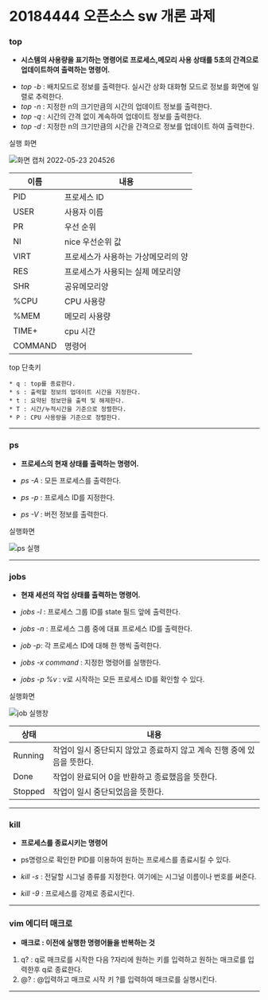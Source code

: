 # 20184444 오픈소스 sw 개론 과제

### top 
  - **시스템의 사용량을 표기하는 명령어로 프로세스,메모리 사용 상태를 5초의 간격으로 업데이트하여 출력하는 명령어.**

   * *top -b* : 배치모드로 정보를 출력한다. 실시간 상화 대화형 모드로 정보를 화면에 일렬로 추력한다.
   * *top -n* : 지정한 n의 크기만큼의 시간의 업데이트 정보를 출력한다.
   * *top -q* : 시간의 간격 없이 계속하여 업데이트 정보를 출력한다.
   * *top -d* : 지정한 n의 크기만큼의 시간을 간격으로 정보를 업데이트 하여 출력한다.

실행 화면

![화면 캡처 2022-05-23 204526](https://user-images.githubusercontent.com/44859978/169813311-c9322266-fbd7-4881-a6c2-01a27528c75b.png)

|이름|내용|
|------|------|
|PID|프로세스 ID|
|USER|사용자 이름|
|PR|우선 순위|
|NI|nice 우선순위 값|
|VIRT|프로세스가 사용하는 가상메모리의 양|
|RES|프로세스가 사용되는 실제 메모리양|
|SHR|공유메모리양|
|%CPU|CPU 사용량|
|%MEM|메모리 사용량|
|TIME+|cpu 시간|
|COMMAND|명령어|

  top 단축키
    
    * q : top를 종료한다.
    * s : 출력할 정보의 업데이트 시간을 지정한다.
    * t : 요약된 정보만을 출력 및 해제한다.
    * T : 시간/누적시간을 기준으로 정렬한다.
    * P : CPU 사용량을 기준으로 정렬한다.

---

### ps

 - **프로세스의 현재 상태를 출력하는 명령어.**
 
 - *ps -A* : 모든 프로세스를 출력한다.
 - *ps -p* : 프로세스 ID를 지정한다.
 - *ps -V* : 버전 정보를 출력한다. 
 
 실행화면
 
 ![ps 실행](https://user-images.githubusercontent.com/44859978/169820462-1a7cdc50-bcb8-44a3-875c-f269aefe2236.png)

---

### jobs

  - **현재 세션의 작업 상태를 출력하는 명령어.**
  
  - *jobs -l* : 프로세스 그룹 ID를 state 필드 앞에 출력한다.
  - *jobs -n* : 프로세스 그룹 중에 대표 프로세스 ID를 출력한다.
  - *job -p*: 각 프로세스 ID에 대해 한 행씩 출력한다.
  - *jobs -x command* : 지정한 명령어를 실행한다.
  - *jobs -p %v* : v로 시작하는 모든 프로세스 ID를 확인할 수 있다.

 실행화면
 
![job 실행창](https://user-images.githubusercontent.com/44859978/169821185-26f00e0b-9bd4-4679-accc-9fbd661cc072.png)

|상태|내용|
|------|------|
|Running|작업이 일시 중단되지 않았고 종료하지 않고 계속 진행 중에 있음을 뜻한다.|
|Done|작업이 완료되어 0을 반환하고 종료했음을 뜻한다.|
|Stopped|작업이 일시 중단되었음을 뜻한다.|

---

### kill
 
 - **프로세스를 종료시키는 명령어**
 - ps명령으로 확인한 PID를 이용하여 원하는 프로세스를 종료시킬 수 있다.


 - *kill -s* : 전달할 시그널 종류를 지정한다. 여기에는 시그널 이름이나 번호를 써준다.
 - *kill -9* : 프로세스를 강제로 종료시킨다. 

---

### vim 에디터 매크로

  - **매크로 : 이전에 실행한 명령어들을 반복하는 것**
  1) q? : q로 매크로를 시작한 다음 ?자리에 원하는 키를 입력하고 원하는 매크로를 입력한후 q로 종료한다.
  2) @? : @입력하고 매크로 시작 키 ?를 입력하여 매크로를 실행시킨다.

---
